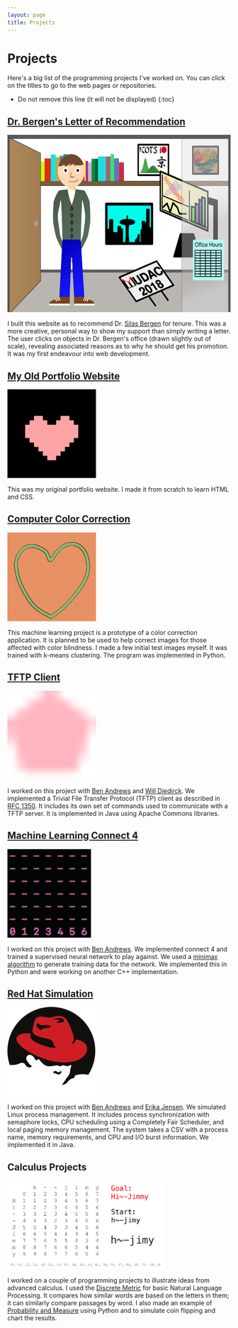 ```yaml
---
layout: page
title: Projects
---
```


<h1> Projects </h1>

Here's a big list of the programming projects I've worked on. You can click on the titles to go to the web pages or repositories.

* Do not remove this line (it will not be displayed)
{:toc}

## [Dr. Bergen's Letter of Recommendation](https://jimmyjhickey.github.io/old-site/silas.html)
<img src="img/portfolio_img/silas_office.svg" height="400" />

I built this website as to recommend Dr. [Silas Bergen](http://driftlessdata.space/) for tenure. This was a more creative, personal way to show my support than simply writing a letter. The user clicks on objects in Dr. Bergen's office (drawn slightly out of scale), revealing associated reasons as to why he should get his promotion. It was my first endeavour into web development.

## [My Old Portfolio Website](https://jimmyjhickey.github.io/old-site/index.html)

<img src="img/portfolio_img/heart_favicon.png" width="200" height="200"/>

This was my original portfolio website. I made it from scratch to learn HTML and CSS.

## [Computer Color Correction](https://github.com/JimmyJHickey/Computer-Color-Blind-Correction)

<img src="img/portfolio_img/heart_border.png" width="200" height="200"/>

This machine learning project is a prototype of a color correction application. It is planned to be used to help correct images for those affected with color blindness. I made a few initial test images myself. It was trained with k-means clustering. The program was implemented in Python.

## [TFTP Client](https://github.com/JimmyJHickey/TFTP-Client)

<img src="img/portfolio_img/tftp.svg" height="200" />

I worked on this project with [Ben Andrews](https://www.linkedin.com/in/benjamin-andrews-b3213214a/) and [Will Diedirck](https://www.linkedin.com/in/william-diedrick-32690b14b/). We implemented a Trivial File Transfer Protocol (TFTP) client as described in [RFC 1350](https://tools.ietf.org/html/rfc1350). It includes its own set of commands used to communicate with a TFTP server. It is implemented in Java using Apache Commons libraries.

## [Machine Learning Connect 4](https://github.com/JimmyJHickey/Machine-Learning-Connect-Four)

<img src="img/portfolio_img/connect4_board.png" height="200" />

I worked on this project with [Ben Andrews](https://www.linkedin.com/in/benjamin-andrews-b3213214a/). We implemented connect 4 and trained a supervised neural network to play against. We used a [minimax algorithm](https://github.com/erikackermann/Connect-Four) to generate training data for the network. We implemented this in Python and were working on another C++ implementation.

## [Red Hat Simulation](https://github.com/JimmyJHickey/Rambunctious-Homunculi)

<img src="img/portfolio_img/redhat.svg" height="200" />

I worked on this project with [Ben Andrews](https://www.linkedin.com/in/benjamin-andrews-b3213214a/) and [Erika Jensen](https://www.linkedin.com/in/erikarjensen/). We simulated Linux process management. It includes process synchronization with semaphore locks, CPU scheduling using a Completely Fair Scheduler, and local paging memory management. The system takes a CSV with a process name, memory requirements, and CPU and I/O burst information. We implemented it in Java.

## Calculus Projects

<img src="img/portfolio_img/Discrete_Metric_Animation.gif" height="200"/>

I worked on a couple of programming projects to illustrate ideas from advanced calculus. I used the [Discrete Metric](https://github.com/JimmyJHickey/Discrete-Metric-NLP) for basic Natural Language Processing. It compares how similar words are based on the letters in them; it can similarly compare passages by word. I also made an example of [Probability and Measure](https://github.com/JimmyJHickey/Probability-And-Measure) using Python and to simulate coin flipping and chart the results.
